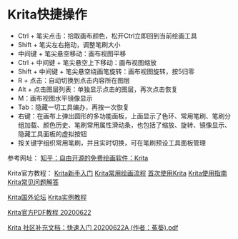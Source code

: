 # Krita快捷操作

- Ctrl + 笔尖点击：拾取画布颜色，松开Ctrl立即回到当前绘画工具
- Shift + 笔尖左右拖动，调整笔刷大小
- 中间键 + 笔尖悬空移动：画布视图平移
- Ctrl + 中间键 + 笔尖悬空上下移动：画布视图缩放
- Shift + 中间键 + 笔尖悬空绕画笔旋转：画布视图旋转，按5归零
- R + 点击：自动切换到点击内容所在图层
- Alt + 点击图层列表：单独显示点击的图层，再次点击恢复
- M：画布视图水平镜像显示
- Tab：隐藏一切工具编办，再按一次恢复
- 右键：在画布上弹出圆形的多功能面板，上面显示了色环、常用笔刷、笔刷分组加载、颜色历史、笔刷常用属性滑动条，也包括了缩放、旋转、镜像显示、隐藏工具面板的虚拟按钮
- 按关键字组织常用笔刷，并且实时切换，可在笔刷预设工具面板管理

参考网址：
[知乎：自由开源的免费绘画软件：Krita](https://zhuanlan.zhihu.com/p/161805390)

Krita官方教程：
[Krita新手入门](https://docs.krita.org/zh_CN/user_manual/getting_started.html)
[Krita常用绘画流程](https://docs.krita.org/zh_CN/tutorials/common_workflows.html)
[首次使用Krita](https://docs.krita.org/zh_CN/user_manual/getting_started/starting_krita.html)
[Krita使用指南](https://docs.krita.org/zh_CN/user_manual.html)
[Krita常见问题解答](https://docs.krita.org/zh_CN/KritaFAQ.html)

[Krita国外论坛](https://krita-artists.org/)
[Krita实例教程](https://docs.krita.org/zh_CN/tutorials.html)

[Krita官方PDF教程 20200622](https://vnotefile-1258832516.cos.ap-shanghai.myqcloud.com/Krita_Manual_zh_CN_20201111A.pdf)

[Krita 社区补充文档：快速入门 20200622A (作者：菟葵).pdf](https://vnotefile-1258832516.cos.ap-shanghai.myqcloud.com/Krita%20社区补充文档：快速入门%2020200622A%20(作者：菟葵).pdf)
